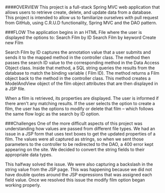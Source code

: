 ####OVERVIEW
This project is a full-stack Spring MVC web application that allows users to retrieve create, delete, and update data from a database. This project is intended to allow us to familiarize ourselves with pull request from GitHub, using C.R.U.D functionality, Spring MVC and the DAO pattern.

###FLOW
The application begins in an HTML File where the user is displayed the options to:
Search Film by ID
Search Film by keyword
Create new Film

Search Film by ID captures the annotation value that a user submits and sends it to the mapped method in the controller class. The method then passes the search ID value to the corresponding method in the Data Access Object class. Inside that method, a SQL string queries the results from the database to match the binding variable ( Film ID). The method returns a Film object back to the method in the controller class. This method creates a ModelAndView object of the film object attributes that are then displayed in a JSP file.

When a film is retrieved, its properties are displayed. The user is informed if there aren't any matching results. If the user selects the option to create a film, the user has the options to modify or delete that film – which follows the same flow logic as the search by ID option.

###Challenges
One of the more difficult aspects of this project was understanding how values are passed from different file types. We had an issue in a JSP form that uses text boxes to get the updated properties of a film. The values were all captured as strings, so when we sent those parameters to the controller to be redirected to the DAO, a 400 error kept appearing on the site. We decided to convert the string fields to their appropriate data types.

This halfway solved the issue. We were also capturing a backslash in the string value from the JSP page. This was happening because we did not have double quotes around the JSP expressions that was assigned each field value.  Once we resolved this issue the modify film option began working properly.
